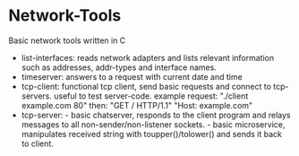 # Network-Tools
Basic network tools written in C

- list-interfaces: reads network adapters and lists relevant information such as addresses, addr-types and interface names.
- timeserver: answers to a request with current date and time
- tcp-client: functional tcp client, send basic requests and connect to tcp-servers. useful to test server-code. 
	example request: "./client example.com 80" then:
	"GET / HTTP/1.1"
	"Host: example.com"
- tcp-server: - basic chatserver, responds to the client program and relays messages to all non-sender/non-listener sockets.
	      - basic microservice, manipulates received string with toupper()/tolower() and sends it back to client.
